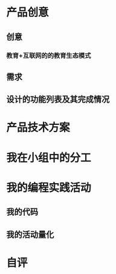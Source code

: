 # 产品创意
## 创意
### 教育+互联网的的教育生态模式
## 需求
## 设计的功能列表及其完成情况
# 产品技术方案
# 我在小组中的分工
# 我的编程实践活动
## 我的代码
## 我的活动量化
# 自评
